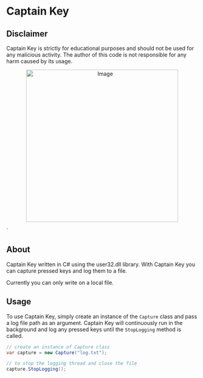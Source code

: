 # Captain Key

## Disclaimer

Captain Key is strictly for educational purposes and should not be used for any malicious activity. The author of this code is not responsible for any harm caused by its usage.
<p align="center">
  <img src="https://i.ibb.co/2hMyfQS/ck1.png" alt="Image" width="400" height="400" />
</p>`

## About
Captain Key written in C# using the user32.dll library. With Captain Key you can capture pressed keys and log them to a file.

Currently you can only write on a local file.

## Usage
To use Captain Key, simply create an instance of the `Capture` class and pass a log file path as an argument. Captain Key will continuously run in the background and log any pressed keys until the `StopLogging` method is called.

```csharp
// create an instance of Capture class
var capture = new Capture("log.txt");

// to stop the logging thread and close the file
capture.StopLogging();
```
